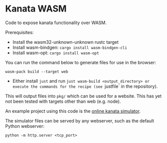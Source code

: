 # Kanata WASM

Code to expose kanata functionality over WASM.

Prerequisites:

- Install the wasm32-unknown-unknown rustc target
- Install wasm-bindgen: `cargo install wasm-bindgen-cli`
- Install wasm-opt: `cargo install wasm-opt`

You can run the command below to generate files for use in the browser:

```
wasm-pack build --target web
```

- Either install `just` and run `just wasm-build <output_directory>
  or execute the commands for the recipe (see `justfile` in the repository).

This will output files into `pkg/` which can be used for a website.
This has yet not been tested with targets other than web (e.g. node).

An example project using this code is the
[online kanata simulator](https://github.com/jtroo/jtroo.github.io).

The simulator files can be served by any webserver,
such as the default Python webserver:

```
python -m http.server <tcp_port>
```
